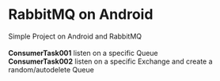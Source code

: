 # RabbitMQ on Android

Simple Project on Android and RabbitMQ
<br><br>**ConsumerTask001** listen on a specific Queue
<br>**ConsumerTask002** listen on a specific Exchange and create a random/autodelete Queue
